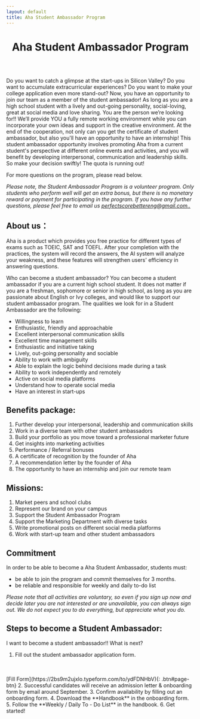 ```yaml
---
layout: default
title: Aha Student Ambassador Program
---
```

<h1 style="text-align: center; margin-bottom: 64px; font-weight:bold;">Aha Student Ambassador Program</h1>


Do you want to catch a glimpse at the start-ups in Silicon Valley? Do you want to accumulate extracurricular experiences? Do you want to make your college application even more stand-out? Now, you have an opportunity to join our team as a member of the student ambassador! As long as you are a high school student with a lively and out-going personality, social-loving, great at social media and love sharing. You are the person we’re looking for!! We’ll provide YOU a fully remote working environment while you can incorporate your own ideas and support in the creative environment. At the end of the cooperation, not only can you get the certificate of student ambassador, but also you'll have an opportunity to have an internship! This student ambassador opportunity involves promoting Aha from a current student's perspective at different online events and activities, and you will benefit by developing interpersonal, communication and leadership skills. So make your decision swiftly! The quota is running out!

For more questions on the program, please read below.

_*Please note, the Student Ambassador Program is a volunteer program. Only students who perform well will get an extra bonus, but there is no monetary reward or payment for participating in the program. If you have any further questions, please feel free to email us [perfectscorebettereng@gmail.com..](mailto:perfectscorebettereng@gmail.com.@gmail.com.)*_

## About us：

Aha is a product which provides you free practice for different types of exams such as TOEIC, SAT and TOEFL. After your completion with the practices, the system will record the answers, the AI system will analyze your weakness, and these features will strengthen users' efficiency in answering questions.

Who can become a student ambassador?
You can become a student ambassador if you are a current high school student. It does not matter if you are a freshman, sophomore or senior in high school, as long as you are passionate about English or Ivy colleges, and would like to support our student ambassador program.
The qualities we look for in a Student Ambassador are the following:
- Willingness to learn
- Enthusiastic, friendly and approachable
- Excellent interpersonal communication skills
- Excellent time management skills
- Enthusiastic and initiative taking
- Lively, out-going personality and sociable
- Ability to work with ambiguity
- Able to explain the logic behind decisions made during a task
- Ability to work independently and remotely
- Active on social media platforms
- Understand how to operate social media
- Have an interest in start-ups

## Benefits package:

1. Further develop your interpersonal, leadership and communication skills
2. Work in a diverse team with other student ambassadors
3. Build your portfolio as you move toward a professional marketer future
4. Get insights into marketing activities
5. Performance / Referral bonuses
6. A certificate of recognition by the founder of Aha
7. A recommendation letter by the founder of Aha
8. The opportunity to have an internship and join our remote team



## Missions:

1. Market peers and school clubs
2. Represent our brand on your campus
3. Support the Student Ambassador Program
4. Support the Marketing Department with diverse tasks
5. Write promotional posts on different social media platforms
6. Work with start-up team and other student ambassadors


## Commitment

In order to be able to become a Aha Student Ambassador, students must:
- be able to join the program and commit themselves for 3 months.
- be reliable and responsible for weekly and daily to-do list

_*Please note that all activities are voluntary, so even if you sign up now and decide later you are not interested or are unavailable, you can always sign out. We do not expect you to do everything, but appreciate what you do.*_


## Steps to become a Student Ambassador:

I want to become a student ambassador!! What is next?

1. Fill out the student ambassador application form.
<br>
<br>
[Fill Form](https://2bs9m2ujxlo.typeform.com/to/ydFDNHbV){: .btn#page-btn}
2. Successful candidates will receive an admission letter & onboarding form by email around September.
3. Confirm availability by filling out an onboarding form.
4. Download the **Handbook** in the onboarding form.
5. Follow the **Weekly / Daily To - Do List** in the handbook.
6. Get started!
